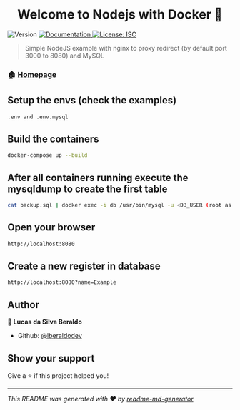 <h1 align="center">Welcome to Nodejs with Docker 👋</h1>
<p>
  <img alt="Version" src="https://img.shields.io/badge/version-1.0.0-blue.svg?cacheSeconds=2592000" />
  <a href="https://github.com/lberaldodev/node_docker_nginx_mysql/blob/master/README.md" target="_blank">
    <img alt="Documentation" src="https://img.shields.io/badge/documentation-yes-brightgreen.svg" />
  </a>
  <a href="#" target="_blank">
    <img alt="License: ISC" src="https://img.shields.io/badge/License-ISC-yellow.svg" />
  </a>
</p>

> Simple NodeJS example with nginx to proxy redirect (by default port 3000 to 8080) and MySQL

### 🏠 [Homepage](https://github.com/lberaldodev/node_docker_nginx_mysql)

## Setup the envs (check the examples)
```sh
.env and .env.mysql
```

## Build the containers

```sh
docker-compose up --build
```

## After all containers running execute the mysqldump to create the first table

```sh
cat backup.sql | docker exec -i db /usr/bin/mysql -u <DB_USER (root as default)> --password=<MYSQL_ROOT_PASSWORD> <MYSQL_DATABASE>
```

## Open your browser

```sh
http://localhost:8080
```

## Create a new register in database

```sh
http://localhost:8080?name=Example
```

## Author

👤 **Lucas da Silva Beraldo**

* Github: [@lberaldodev](https://github.com/lberaldodev)

## Show your support

Give a ⭐️ if this project helped you!

***
_This README was generated with ❤️ by [readme-md-generator](https://github.com/kefranabg/readme-md-generator)_